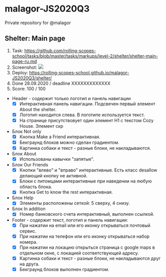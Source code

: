 # malagor-JS2020Q3
Private repository for @malagor

## Shelter: Main page
1. Task: https://github.com/rolling-scopes-school/tasks/blob/master/tasks/markups/level-2/shelter/shelter-main-page-ru.md
2. Screenshot:
   ![](https://webpolygon.by/wp-content/uploads/2020/09/shelter.png)
3. Deploy: https://rolling-scopes-school.github.io/malagor-JS2020Q3/shelter/
4. Done 28.09.2020 / deadline XXXXXXXXXXXXX
5. Score: 100 / 100
- Header - содержит только логотип и панель навигации
  - [x] Интерактивная панель навигации. Подсвечен первый элемент About the shelter.
  - [x] Логотип находится слева. В логотипе используется текст.
  - [x] На странице присутствовует один элемент H1 с текстом Cozy House. Элемент скр
- Блок Not only
  - [x] Кнопка Make a Friend интерактивная.
  - [x] Бекграунд блоков можно сделан градиентом.
  - [x] Картинка собаки и текст - разные блоки, не накладываются.
- Блок About
  - [x] Использованы кавычки "запятые".
- Блок Our Friends
  - [x] Кнопки "влево" и "вправо" интерактивные. Есть класс desallow делающий кнопку не активной.
  - [x] Блоки с питомцами интерактивные при наведении на любую область блока.
  - [x] Кнопка Get to know the rest интерактивная.
- Блок Help
  - [x] Элементы расположены сеткой: 5 сверху, 4 снизу.
- Блок In addition
  - [x] Номер банковского счета интерактивный, выполнен ссылкой.
- Footer - содержит текст, логотип и панель навигации:
  - [x] При нажатии на email или его иконку открываться почтовый сервис.
  - [x] При нажатии на телефон или его иконку открываться набор номера.
  - [x] При нажатии на локацию открыться страница с google maps в отдельном окне, с локацией соответствующей адресу.
  - [x] Картинка собаки и текст - разные блоки, не накладываются друг на друга.
  - [x] Бекграунд блоков выполнен градиентом.
